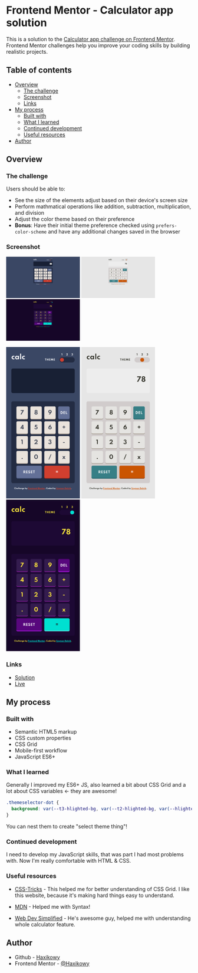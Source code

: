 # Frontend Mentor - Calculator app solution

This is a solution to the [Calculator app challenge on Frontend Mentor](https://www.frontendmentor.io/challenges/calculator-app-9lteq5N29). Frontend Mentor challenges help you improve your coding skills by building realistic projects.

## Table of contents

- [Overview](#overview)
  - [The challenge](#the-challenge)
  - [Screenshot](#screenshot)
  - [Links](#links)
- [My process](#my-process)
  - [Built with](#built-with)
  - [What I learned](#what-i-learned)
  - [Continued development](#continued-development)
  - [Useful resources](#useful-resources)
- [Author](#author)

## Overview

### The challenge

Users should be able to:

- See the size of the elements adjust based on their device's screen size
- Perform mathmatical operations like addition, subtraction, multiplication, and division
- Adjust the color theme based on their preference
- **Bonus**: Have their initial theme preference checked using `prefers-color-scheme` and have any additional changes saved in the browser

### Screenshot

<img src="/images/screenshot-d1.png" width="200px" /> <img src="/images/screenshot-d2.png" width="200px" /> <img src="/images/screenshot-d3.png" width="200px" />


<img src="/images/screenshot-m1.png" width="200px" /> <img src="/images/screenshot-m2.png" width="200px" /> <img src="/images/screenshot-m3.png" width="200px" />

### Links

- [Solution](https://github.com/Haxikowy/fem-calculator-app)
- [Live](https://haxikowy.github.io/fem-calculator-app/)

## My process

### Built with

- Semantic HTML5 markup
- CSS custom properties
- CSS Grid
- Mobile-first workflow
- JavaScript ES6+

### What I learned

Generally I improved my ES6+ JS, also learned a bit about CSS Grid and a lot about CSS variables <- they are awesome!

```css
.themeselector-dot {
  background: var(--t3-hlighted-bg, var(--t2-hlighted-bg, var(--hlighted-bg)));
}
```

You can nest them to create "select theme thing"!

### Continued development

I need to develop my JavaScript skills, that was part I had most problems with. Now I'm really comfortable with HTML & CSS.

### Useful resources

- [CSS-Tricks](https://css-tricks.com/snippets/css/complete-guide-grid) - This helped me for better understanding of CSS Grid. I like this website, because it's making hard things easy to understand.

- [MDN](https://developer.mozilla.org/en-US/) - Helped me with Syntax!

- [Web Dev Simplified](https://www.youtube.com/channel/UCFbNIlppjAuEX4znoulh0Cw) - He's awesome guy, helped me with understanding whole calculator feature.

## Author

- Github - [Haxikowy](https://github.com/Haxikowy/)
- Frontend Mentor - [@Haxikowy](https://www.frontendmentor.io/profile/Haxikowy)
